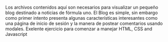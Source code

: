 Los archivos contenidos aquí son necesarios para visualizar un pequeño blog destinado a  noticias de fórmula uno.
El Blog es simple, sin embargo como primer intento presenta algunas características interesantes como una página
de inicio de sesión y la manera de postear comentarios usando modales.
Exelente ejercicio para comenzar a manejar HTML, CSS and Javascript
